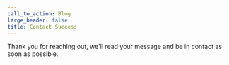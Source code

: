 ```yaml
---
call_to_action: Blog
large_header: false
title: Contact Success
---
```


Thank you for reaching out, we'll read your message and be in contact as soon as possible.
